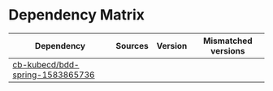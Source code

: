 # Dependency Matrix

Dependency | Sources | Version | Mismatched versions
---------- | ------- | ------- | -------------------
[cb-kubecd/bdd-spring-1583865736](https://github.com/cb-kubecd/bdd-spring-1583865736.git) |  | []() | 
